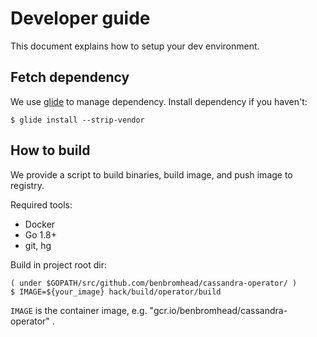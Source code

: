 # Developer guide

This document explains how to setup your dev environment. 

## Fetch dependency

We use [glide](https://github.com/Masterminds/glide) to manage dependency.
Install dependency if you haven't:

```
$ glide install --strip-vendor
```

## How to build

We provide a script to build binaries, build image, and push image to registry.

Required tools:
- Docker
- Go 1.8+
- git, hg

Build in project root dir:

```
( under $GOPATH/src/github.com/benbromhead/cassandra-operator/ )
$ IMAGE=${your_image} hack/build/operator/build
```
`IMAGE` is the container image, e.g. "gcr.io/benbromhead/cassandra-operator" .
